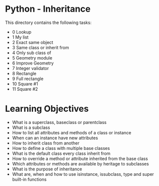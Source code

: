 # Python - Inheritance
This directory contains the following tasks:

- 0 Lookup
- 1 My list
- 2 Exact same object
- 3 Same class or inherit from
- 4 Only sub class of
- 5 Geometry module
- 6 Improve Geometry
- 7 Integer validator
- 8 Rectangle
- 9 Full rectangle
- 10 Square #1
- 11 Square #2

# Learning Objectives

* What is a superclass, baseclass or parentclass
* What is a subclass
* How to list all attributes and methods of a class or instance
* When can an instance have new attributes
* How to inherit class from another
* How to define a class with multiple base classes
* What is the default class every class inherit from
* How to override a method or attribute inherited from the base class
* Which attributes or methods are available by heritage to subclasses
* What is the purpose of inheritance
* What are, when and how to use isinstance, issubclass, type and super built-in functions
